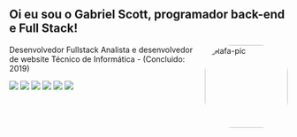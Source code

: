 ## Oi eu sou o Gabriel Scott, programador back-end e Full Stack!


  <img align="right" alt="Rafa-pic" height="150" style="border-radius:50px;" src="https://cdn.discordapp.com/attachments/942780806882000936/1103684607414648984/gabriel-scott-foto-pra-por.png">
</div>
  
Desenvolvedor Fullstack
Analista e desenvolvedor de website
Técnico de Informática - (Concluido: 2019)
 
<div> 
  <a href="https://www.youtube.com/channel/randolcks" target="_blank"><img src="https://img.shields.io/badge/YouTube-FF0000?style=for-the-badge&logo=youtube&logoColor=white" target="_blank"></a>
  <a href="https://instagram.com/gaabrielscott" target="_blank"><img src="https://img.shields.io/badge/-Instagram-%23E4405F?style=for-the-badge&logo=instagram&logoColor=white" target="_blank"></a>
 	<a href="https://www.twitch.tv/gaabrielscott" target="_blank"><img src="https://img.shields.io/badge/Twitch-9146FF?style=for-the-badge&logo=twitch&logoColor=white" target="_blank"></a>
 <a href="https://discord.gg/8S5j5vCA9x" target="_blank"><img src="https://img.shields.io/badge/Discord-7289DA?style=for-the-badge&logo=discord&logoColor=white" target="_blank"></a> 
  <a href = "mailto:gabrielsnorre@gmail.com"><img src="https://img.shields.io/badge/-Gmail-%23333?style=for-the-badge&logo=gmail&logoColor=white" target="_blank"></a>
  <a href="https://www.linkedin.com/in/gaabrielscott" target="_blank"><img src="https://img.shields.io/badge/-LinkedIn-%230077B5?style=for-the-badge&logo=linkedin&logoColor=white" target="_blank"></a> 
  
</div>
